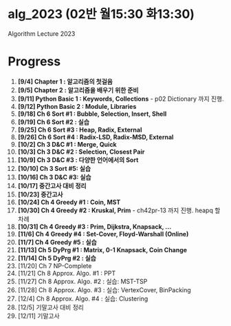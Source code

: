 # alg_2023 (02반 월15:30 화13:30)
Algorithm Lecture 2023

# Progress
1. **[9/4] Chapter 1 : 알고리즘의 첫걸음**
2. **[9/5] Chapter 2 : 알고리즘을 배우기 위한 준비**
3. **[9/11] Python Basic 1 : Keywords, Collections** - p02 Dictionary 까지 진행.
4. **[9/12] Python Basic 2 : Module, Libraries**
5. **[9/18] Ch 6 Sort #1 : Bubble, Selection, Insert, Shell**
6. **[9/19] Ch 6 Sort #2 : 실습**
7. **[9/25] Ch 6 Sort #3 : Heap, Radix, External**
8. **[9/26] Ch 6 Sort #4 : Radix-LSD, Radix-MSD, External**
9. **[10/2] Ch 3 D&C #1 : Merge, Quick**
10. **[10/3] Ch 3 D&C #2 : Selection, Closest Pair**
11. **[10/9] Ch 3 D&C #3 : 다양한 언어에서의 Sort**
12. **[10/10] Ch 3 Sort #5: 실습**
13. **[10/16] Ch 3 D&C #3: 실습**
14. **[10/17] 중간고사 대비 정리**
15. **[10/23] 중간고사**
16. **[10/24] Ch 4 Greedy #1 : Coin, MST**
17. **[10/30] Ch 4 Greedy #2 : Kruskal, Prim** - ch42pr-13 까지 진행. heapq 할차례
18. **[10/31] Ch 4 Greedy #3 : Prim, Dijkstra, Knapsack, ...**
19. **[11/6] Ch 4 Greedy #4 : Set-Cover, Floyd-Warshall (Online)**
20. **[11/7] Ch 4 Greedy #5 : 실습**
21. **[11/13] Ch 5 DyPrg #1 : Matrix, 0-1 Knapsack, Coin Change**
22. **[11/14] Ch 5 DyPrg #2 : 실습**
23. [11/20] Ch 7 NP-Complete
24. [11/21] Ch 8 Approx. Algo. #1 : PPT
25. [11/27] Ch 8 Approx. Algo. #2 : 실습: MST-TSP
26. [11/28] Ch 8 Approx. Algo. #3 : 실습: VertexCover, BinPacking
27. [12/4] Ch 8 Approx. Algo. #4 : 실습: Clustering
28. [12/5] 기말고사 대비 정리
29. [12/11] 기말고사
